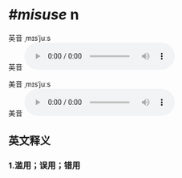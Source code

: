 # ***\#misuse*** n
英音 ˌmɪsˈjuːs  
英音
<audio src="./media/misuse n1_AAC.aac" controls="controls"></audio>

美音 ˌmɪsˈjuːs  
美音
<audio src="./media/misuse n2_AAC.aac" controls="controls"></audio>



  

英文释义
---
### 1.**滥用；误用；错用**  


